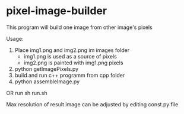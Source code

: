# pixel-image-builder
This program will build one image from other image's pixels

Usage:
1. Place img1.png and img2.png im images folder
    * img1.png is used as a source of pixels
    * img2.png is painted with img1.png pixels
2. python getImagePixels.py
3. build and run c++ programm from cpp folder
4. python assembleImage.py 

OR run sh run.sh

Max resolution of result image can be adjusted by editing
const.py file

